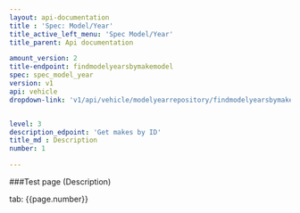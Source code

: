 ```yaml
---
layout: api-documentation
title : 'Spec: Model/Year'
title_active_left_menu: 'Spec Model/Year'
title_parent: Api documentation

amount_version: 2
title-endpoint: findmodelyearsbymakemodel
spec: spec_model_year
version: v1
api: vehicle
dropdown-link: 'v1/api/vehicle/modelyearrepository/findmodelyearsbymakemodel'


level: 3
description_edpoint: 'Get makes by ID'
title_md : Description
number: 1

---
```



###Test page (Description)

tab: {{page.number}}

